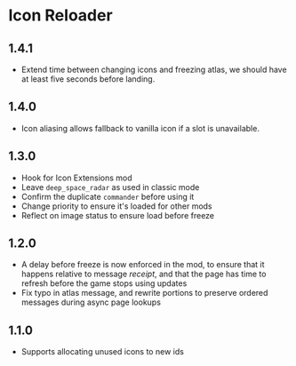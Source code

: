 # Icon Reloader

## 1.4.1

- Extend time between changing icons and freezing atlas, we should have at least five seconds before landing.

## 1.4.0

- Icon aliasing allows fallback to vanilla icon if a slot is unavailable.

## 1.3.0

- Hook for Icon Extensions mod
- Leave `deep_space_radar` as used in classic mode
- Confirm the duplicate `commander` before using it
- Change priority to ensure it's loaded for other mods
- Reflect on image status to ensure load before freeze

## 1.2.0

- A delay before freeze is now enforced in the mod, to ensure that it happens relative to message *receipt*, and that the page has time to refresh before the game stops using updates
- Fix typo in atlas message, and rewrite portions to preserve ordered messages during async page lookups

## 1.1.0

- Supports allocating unused icons to new ids
